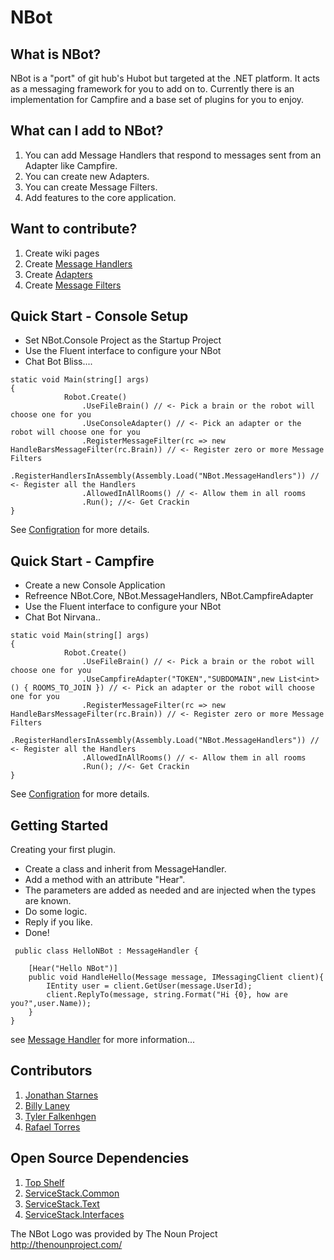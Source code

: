 NBot
====
## What is NBot?
NBot is a "port" of git hub's Hubot but targeted at the .NET platform. It acts as a messaging framework for you to add on to. Currently there is an implementation for Campfire and a base set of plugins for you to enjoy.

## What can I add to NBot?
1. You can add Message Handlers that respond to messages sent from an Adapter like Campfire. 
2. You can create new Adapters.
3. You can create Message Filters.
4. Add features to the core application.

## Want to contribute?
1. Create wiki pages
2. Create [Message Handlers](https://github.com/NBot/NBot/wiki/Message-Handler)
3. Create [Adapters](https://github.com/NBot/NBot/wiki/Adapter)
4. Create [Message Filters](https://github.com/NBot/NBot/wiki/MessageFilter)

## Quick Start - Console Setup
* Set NBot.Console Project as the Startup Project
* Use the Fluent interface to configure your NBot
* Chat Bot Bliss....


```
static void Main(string[] args)
{
            Robot.Create()
                .UseFileBrain() // <- Pick a brain or the robot will choose one for you
                .UseConsoleAdapter() // <- Pick an adapter or the robot will choose one for you
                .RegisterMessageFilter(rc => new HandleBarsMessageFilter(rc.Brain)) // <- Register zero or more Message Filters
                .RegisterHandlersInAssembly(Assembly.Load("NBot.MessageHandlers")) // <- Register all the Handlers
                .AllowedInAllRooms() // <- Allow them in all rooms
                .Run(); //<- Get Crackin
}
```
See [Configration](https://github.com/NBot/NBot/wiki/Configuration) for more details.

## Quick Start - Campfire 
* Create a new Console Application
* Refreence NBot.Core, NBot.MessageHandlers, NBot.CampfireAdapter
* Use the Fluent interface to configure your NBot
* Chat Bot Nirvana..

```
static void Main(string[] args)
{
            Robot.Create()
                .UseFileBrain() // <- Pick a brain or the robot will choose one for you
                .UseCampfireAdapter("TOKEN","SUBDOMAIN",new List<int>() { ROOMS_TO_JOIN }) // <- Pick an adapter or the robot will choose one for you
                .RegisterMessageFilter(rc => new HandleBarsMessageFilter(rc.Brain)) // <- Register zero or more Message Filters
                .RegisterHandlersInAssembly(Assembly.Load("NBot.MessageHandlers")) // <- Register all the Handlers
                .AllowedInAllRooms() // <- Allow them in all rooms
                .Run(); //<- Get Crackin
}

```

See [Configration](https://github.com/NBot/NBot/wiki/Configuration) for more details.

## Getting Started
Creating your first plugin.
* Create a class and inherit from MessageHandler.
* Add a method with an attribute "Hear".
* The parameters are added as needed and are injected when the types are known.
* Do some logic.
* Reply if you like.
* Done!

```
 public class HelloNBot : MessageHandler {

    [Hear("Hello NBot")]
    public void HandleHello(Message message, IMessagingClient client){
        IEntity user = client.GetUser(message.UserId);
        client.ReplyTo(message, string.Format("Hi {0}, how are you?",user.Name));
    }
}
```
see [Message Handler](https://github.com/NBot/NBot/wiki/Message-Handler) for more information...

## Contributors
1. [Jonathan Starnes](https://github.com/JonathanStarnes)
2. [Billy Laney](https://github.com/supabill)
3. [Tyler Falkenhgen](https://github.com/tfalkenhagen)
4. [Rafael Torres](https://github.com/rjt011000)


## Open Source Dependencies
1. [Top Shelf](https://github.com/phatboyg/Topshelf)
2. [ServiceStack.Common](https://github.com/ServiceStack/ServiceStack)
2. [ServiceStack.Text](https://github.com/ServiceStack/ServiceStack.Text)
3. [ServiceStack.Interfaces](https://github.com/ServiceStack/ServiceStack)

The NBot Logo was provided by The Noun Project
http://thenounproject.com/



